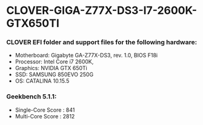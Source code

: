 # CLOVER-GIGA-Z77X-DS3-I7-2600K-GTX650TI

### CLOVER EFI folder and support files for the following hardware:

- Motherboard: Gigabyte GA-Z77X-DS3, rev. 1.0, BIOS F18i
- Processor: Intel Core i7 2600K,
- Graphics: NVIDIA GTX 650Ti
- SSD: SAMSUNG 850EVO 250G
- OS: CATALINA 10.15.5 

### Geekbench 5.1.1:
- Single-Core Score : 841
- Multi-Core Score  : 2812
